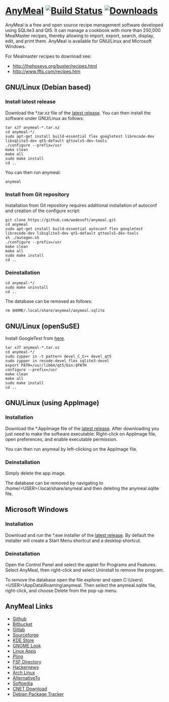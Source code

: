 # [AnyMeal][1] [![Build Status](https://travis-ci.org/wedesoft/anymeal.svg?branch=master)](https://travis-ci.org/wedesoft/anymeal) [![Downloads](https://img.shields.io/github/downloads/wedesoft/anymeal/total.svg)](https://github.com/wedesoft/anymeal/releases/latest)

AnyMeal is a free and open source recipe management software developed using SQLite3 and Qt5.
It can manage a cookbook with more than 250,000 MealMaster recipes, thereby allowing to import, export, search, display, edit, and print them.
AnyMeal is available for GNU/Linux and Microsoft Windows.

For Mealmaster recipes to download see:
* http://thehoseys.org/buster/recipes.html
* http://www.ffts.com/recipes.htm

## GNU/Linux (Debian based)
### Install latest release

Download the \*.tar.xz file of the [latest release][2].
You can then install the software under GNU/Linux as follows:

```Shell
tar xJf anymeal-*.tar.xz
cd anymeal-*/
sudo apt-get install build-essential flex googletest librecode-dev libsqlite3-dev qt5-default qttools5-dev-tools
./configure --prefix=/usr
make clean
make all
sudo make install
cd ..
```

You can then run anymeal:

```Shell
anymeal
```

### Install from Git repository

Installation from Git repository requires additional installation of autoconf and creation of the configure script:

```Shell
git clone https://github.com/wedesoft/anymeal.git
cd anymeal
sudo apt-get install build-essential autoconf flex googletest librecode-dev libsqlite3-dev qt5-default qttools5-dev-tools
sh ./autogen.sh
./configure --prefix=/usr
make clean
make all
sudo make install
cd ..
```

### Deinstallation

```
cd anymeal-*/
sudo make uninstall
cd ..
```

The database can be removed as follows:

```
rm $HOME/.local/share/anymeal/anymeal.sqlite
```

## GNU/Linux (openSuSE)

Install GoogleTest from [here](https://software.opensuse.org/package/googletest).

```
tar xJf anymeal-*.tar.xz
cd anymeal-*/
sudo zypper in -t pattern devel_C_C++ devel_qt5
sudo zypper in recode-devel flex sqlite3-devel
export PATH=/usr/lib64/qt5/bin:$PATH
configure --prefix=/usr
make clean
make all
sudo make install
cd ..
```

## GNU/Linux (using AppImage)
### Installation

Download the \*.AppImage file of the [latest release][2].
After downloading you just need to make the software executable:
Right-click on AppImage file, open preferences, and enable executable permission.

You can then run anymeal by left-clicking on the AppImage file.

### Deinstallation

Simply delete the app image.

The database can be removed by navigating to /home/\<USER\>/.local/share/anymeal and then deleting the anymeal.sqlite file.

## Microsoft Windows
### Installation

Download and run the \*.exe installer of the [latest release][2].
By default the installer will create a Start Menu shortcut and a desktop shortcut.

### Deinstallation

Open the Control Panel and select the applet for Programs and Features.
Select AnyMeal, then right-click and select Uninstall to remove the program.

To remove the database open the file explorer and open C:\\Users\\\<USER\>\\AppData\\Roaming\\anymeal.
Then select the anymeal.sqlite file, right-click, and choose Delete from the pop-up menu.

## AnyMeal Links

* [Github](https://github.com/wedesoft/anymeal)
* [Bitbucket](https://bitbucket.org/wedesoft/anymeal/)
* [Gitlab](https://gitlab.com/wedesoft/anymeal)
* [Sourceforge](https://sourceforge.net/projects/anymeal/)
* [KDE Store](https://store.kde.org/p/1126368/)
* [GNOME Look](https://www.gnome-look.org/p/1126368)
* [Linux Apps](https://www.linux-apps.com/p/1126368)
* [Pling](https://www.pling.com/p/1126368/)
* [FSF Directory](https://directory.fsf.org/wiki/Anymeal)
* [Hackernews](https://news.ycombinator.com/item?id=23738543)
* [Arch Linux](https://aur.archlinux.org/packages/anymeal/)
* [AlternativeTo](https://alternativeto.net/software/anymeal/)
* [Softpedia](https://www.softpedia.com/get/Others/Home-Education/AnyMeal.shtml)
* [CNET Download](https://download.cnet.com/AnyMeal/3000-2126_4-78617151.html)
* [Debian Package Tracker](https://tracker.debian.org/pkg/anymeal)

[1]: https://wedesoft.github.io/anymeal/
[2]: https://github.com/wedesoft/anymeal/releases/latest
